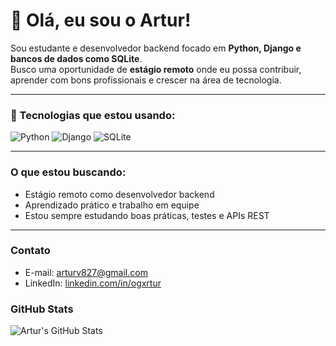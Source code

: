# 👋 Olá, eu sou o Artur!

Sou estudante e desenvolvedor backend focado em **Python, Django e bancos de dados como SQLite**.  
Busco uma oportunidade de **estágio remoto** onde eu possa contribuir, aprender com bons profissionais e crescer na área de tecnologia.

---

### 🚀 Tecnologias que estou usando:
![Python](https://img.shields.io/badge/Python-3776AB?style=for-the-badge&logo=python&logoColor=white)
![Django](https://img.shields.io/badge/Django-092E20?style=for-the-badge&logo=django&logoColor=white)
![SQLite](https://img.shields.io/badge/SQLite-003B57?style=for-the-badge&logo=sqlite&logoColor=white)

---

###  O que estou buscando:
-  Estágio remoto como desenvolvedor backend
-  Aprendizado prático e trabalho em equipe
-  Estou sempre estudando boas práticas, testes e APIs REST

---

###  Contato
-  E-mail: arturv827@gmail.com  
-  LinkedIn: [linkedin.com/in/ogxrtur](https://linkedin.com/in/ogxrtur)

###  GitHub Stats
![Artur's GitHub Stats](https://github-readme-stats.vercel.app/api?username=ogxrtur&show_icons=true&theme=radical)

